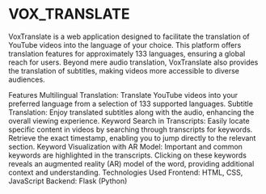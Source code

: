 # VOX_TRANSLATE
VoxTranslate is a web application designed to facilitate the translation of YouTube videos into the language of your choice. This platform offers translation features for approximately 133 languages, ensuring a global reach for users. Beyond mere audio translation, VoxTranslate also provides the translation of subtitles, making videos more accessible to diverse audiences.

Features
Multilingual Translation: Translate YouTube videos into your preferred language from a selection of 133 supported languages.
Subtitle Translation: Enjoy translated subtitles along with the audio, enhancing the overall viewing experience.
Keyword Search in Transcripts: Easily locate specific content in videos by searching through transcripts for keywords. Retrieve the exact timestamp, enabling you to jump directly to the relevant section.
Keyword Visualization with AR Model: Important and common keywords are highlighted in the transcripts. Clicking on these keywords reveals an augmented reality (AR) model of the word, providing additional context and understanding.
Technologies Used
Frontend: HTML, CSS, JavaScript
Backend: Flask (Python)
